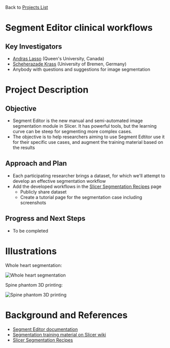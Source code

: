 Back to [Projects List](../../README.md#ProjectsList)

# Segment Editor clinical workflows

## Key Investigators

- [Andras Lasso](http://perk.cs.queensu.ca/users/lasso) (Queen's University, Canada)
- [Scheherazade Krass](http://www.mic.uni-bremen.de/cmt-management-team/scheherazade-kras/) (University of Bremen, Germany)
- Anybody with questions and suggestions for image segmentation

# Project Description

## Objective

* Segment Editor is the new manual and semi-automated image segmentation module in Slicer. It has powerful tools, but the learning curve can be steep for segmenting more complex cases.
* The objective is to help researchers aiming to use Segment Edtitor use it for their specific use cases, and augment the training material based on the results

## Approach and Plan

* Each participating researcher brings a dataset, for which we'll attempt to develop an effective segmentation workflow
* Add the developed workflows in the [Slicer Segmentation Recipes](https://github.com/lassoan/SlicerSegmentationRecipes) page
  * Publicly share dataset
  * Create a tutorial page for the segmentation case including screenshots

## Progress and Next Steps

<!--Describe progress and next steps in a few bullet points as you are making progress.-->

* To be completed

# Illustrations
Whole heart segmentation:

![Whole heart segmentation](https://www.slicer.org/w/images/c/c1/20180612_SegmentEditor_WholeHeartScreenshot.PNG)

Spine phantom 3D printing:

![Spine phantom 3D printing](https://www.slicer.org/w/images/4/47/20180612_SegmentEditor_SpinePhantomMontage.png)

<!--Add pictures and links to videos that demonstrate what has been accomplished.-->

# Background and References

<!--Use this space for information that may help people better understand your project, like links to papers, source code, or data.-->

- [Segment Editor documentation](http://slicer.readthedocs.io/en/latest/user_guide/module_segmenteditor.html)
- [Segmentation training material on Slicer wiki](https://www.slicer.org/wiki/Documentation/Nightly/Training#Slicer4_Image_Segmentation)
- [Slicer Segmentation Recipes](https://github.com/lassoan/SlicerSegmentationRecipes)
